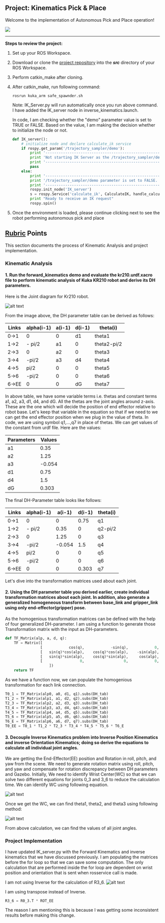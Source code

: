 ## Project: Kinematics Pick & Place
Welcome to the implementation of Autonomous Pick and Place operation!

[//]: # (Image References)
[image1]: ./misc_images/AutonomousPickAndPlace.png
[image2]: ./misc_images/DHParameterSupportingImage.jpeg
[image3]: ./misc_images/GetWC.png
[image4]: ./misc_images/IKCalc.jpeg
[image5]: ./misc_images/IKFormula.png

![][image1]

---


**Steps to review the project:**  


1. Set up your ROS Workspace.
2. Download or clone the [project repository](https://github.com/saurabdixit/RoboND-Kinematics-Project.git) into the ***src*** directory of your ROS Workspace.  
3. Perform catkin_make after cloning.
4. After catkin_make, run following command:

   ```Shell
   rosrun kuka_arm safe_spawnder.sh
   ```

   Note: IK_Server.py will run automatically once you run above command. I have added the IK_server node in inverse_kinematics.launch.

   In code, I am checking whether the "demo" parameter value is set to TRUE or FALSE. Based on the value, I am making the decision whether to initialize the node or not.
   ```python
   def IK_server():
       # initialize node and declare calculate_ik service
       if rospy.get_param('/trajectory_sampler/demo'):
           print '-------------------------------------------------------------------------------'
           print 'Not starting IK Server as the /trajectory_sampler/demo parameter is set to TRUE'
           print '-------------------------------------------------------------------------------'
           pass
       else:
           print '-------------------------------------------------------------------------------'
           print '/trajectory_sampler/demo parameter is set to FALSE. Initiating IK Server-------'
           print '-------------------------------------------------------------------------------'
           rospy.init_node('IK_server')
           s = rospy.Service('calculate_ik', CalculateIK, handle_calculate_IK)
           print "Ready to receive an IK request"
           rospy.spin()
   ```

5. Once the environment is loaded, please continue clicking next to see the robot performing autonomous pick and place



## [Rubric](https://review.udacity.com/#!/rubrics/972/view) Points
This section documents the process of Kinematic Analysis and project implementation.

### Kinematic Analysis
#### 1. Run the forward_kinematics demo and evaluate the kr210.urdf.xacro file to perform kinematic analysis of Kuka KR210 robot and derive its DH parameters.
Here is the Joint diagram for Kr210 robot.

![alt text][image2]

From the image above, the DH parameter table can be derived as follows:

Links | alpha(i-1) | a(i-1) | d(i-1) | theta(i)
---   | --- 	   | --- 	| --- 	 | ---
0->1  | 0 		   | 0 		| d1 	 | theta1
1->2  | - pi/2     | a1		| 0 	 | theta2-pi/2
2->3  | 0  		   | a2 	| 0 	 | theta3
3->4  | -pi/2 	   | a3		| d4 	 | theta4
4->5  | pi/2 	   | 0 		| 0 	 | theta5
5->6  | -pi/2 	   | 0 		| 0 	 | theta6
6->EE | 0 		   | 0 		| dG 	 | theta7

In above table, we have some variable terms i.e. thetas and constant terms a1, a2, a3, d1, d4, and dG. All the thetas are the joint angles around z-axis. These are the one which will decide the position of end effector relative to robot base. Let's keep that variable in the equation so that if we need to we can get the end effector position when we plug in the value of theta. In code, we are using symbol q1,...,q7 in place of thetas. We can get values of the constant from urdf file. Here are the values:

Parameters 	| Values
---			| ---
a1			| 0.35
a2 			| 1.25
a3 			| -0.054
d1 			| 0.75
d4 			| 1.5
dG 			| 0.303

The final DH-Parameter table looks like follows:

Links | alpha(i-1) | a(i-1) | d(i-1) | theta(i)
---   | --- 	   | --- 	| --- 	 | ---
0->1  | 0 		   | 0 		| 0.75	 | q1
1->2  | - pi/2     | 0.35	| 0 	 | q2-pi/2
2->3  | 0  		   | 1.25 	| 0 	 | q3
3->4  | -pi/2 	   | -0.054	| 1.5 	 | q4
4->5  | pi/2 	   | 0 		| 0 	 | q5
5->6  | -pi/2 	   | 0 		| 0 	 | q6
6->EE | 0 		   | 0 		| 0.303	 | q7

Let's dive into the transformation matrices used about each joint.


#### 2. Using the DH parameter table you derived earlier, create individual transformation matrices about each joint. In addition, also generate a generalized homogeneous transform between base_link and gripper_link using only end-effector(gripper) pose.

As the homogenious transformation matrices can be defined with the help of four generalized DH-parameter. I am using a function to generate those Transformation matrix with the input as DH-parameters. 

```python
def TF_Matrix(alp, a, d, q):
    TF = Matrix([
                [            cos(q),            -sin(q),            0,            a ],
                [   sin(q)*cos(alp),    cos(q)*cos(alp),    -sin(alp),  -sin(alp)*d ],
                [   sin(q)*sin(alp),    cos(q)*sin(alp),     cos(alp),   cos(alp)*d ],
                [                 0,                  0,            0,            1 ]
                    ])
	return TF
```
As we have a function now, we can populate the homogenious transformation for each link connection.

```python
T0_1 = TF_Matrix(alp0, a0, d1, q1).subs(DH_tab)
T1_2 = TF_Matrix(alp1, a1, d2, q2).subs(DH_tab)
T2_3 = TF_Matrix(alp2, a2, d3, q3).subs(DH_tab)
T3_4 = TF_Matrix(alp3, a3, d4, q4).subs(DH_tab)
T4_5 = TF_Matrix(alp4, a4, d5, q5).subs(DH_tab)
T5_6 = TF_Matrix(alp5, a5, d6, q6).subs(DH_tab)
T6_E = TF_Matrix(alp6, a6, d7, q7).subs(DH_tab)
T0_EE = T0_1 * T1_2 * T2_3 * T3_4 * T4_5 * T5_6 * T6_E

```

#### 3. Decouple Inverse Kinematics problem into Inverse Position Kinematics and inverse Orientation Kinematics; doing so derive the equations to calculate all individual joint angles.
We are getting the End-Effector(EE) position and Rotation in roll, pitch, and yaw from the scene. We need to generate rotation matrix using roll, pitch, and yaw and compensate for rotation discrepancy between DH parameters and Gazebo. 
Initially, We need to identify Wrist Center(WC) so that we can solve two different equations for joints 0_3 and 3_6 to reduce the calculation time.
We can identify WC using following equation.

![alt text][image3]

Once we get the WC, we can find theta1, theta2, and theta3 using following method:

![alt text][image4]

From above calculation, we can find the values of all joint angles.


### Project Implementation
I have updated IK_server.py with the Forward Kinematics and inverse kinematics that we have discussed previously. I am populating the matrices before the for loop so that we can save some computation. The only calculation that are performed inside the for loop are dependent on wrist position and orientation that is sent when rosservice call is made.

I am not using Inverse for the calculation of R3_6.
![alt text][image5]

I am using transpose instead of Inverse.
```python
R3_6 = R0_3.T * ROT_EE
```

The reason I am mentioning this is because I was getting some inconsistent results before making this change.








